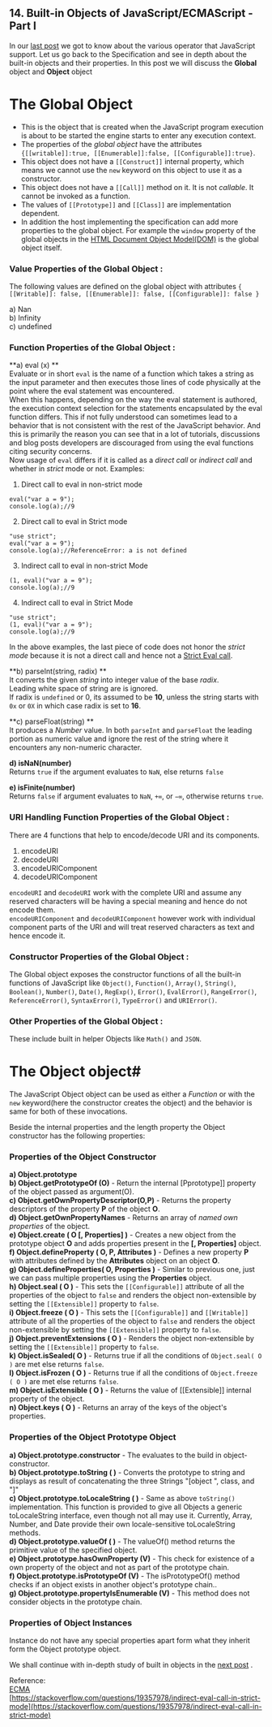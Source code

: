 ## 14. Built-in Objects of JavaScript/ECMAScript -Part I

In our  [last post](https://diganta.hashnode.dev/13-operators-in-javascript-ck6v1zyik04l9dfs1utgwtceb)  we got to know about the various operator that JavaScript support. Let us go back to the Specification and see in depth about the built-in objects and their properties. In this post we will discuss the **Global** object and **Object** object

# The Global Object #
- This is the object that is created when the JavaScript program execution is 
   about to be started the engine starts to enter any execution context.
- The properties of the *global object* have the attributes `{[[writable]]:true, [[Enumerable]]:false, [[Configurable]]:true}`.
- This object does not have a `[[Construct]]` internal property, which means 
   we cannot use the `new` keyword on this object to use it as a constructor.
- This object does not have a `[[Call]]` method on it. It is not *callable*. It 
   cannot be invoked as a function.
- The values of `[[Prototype]]` and `[[Class]]` are implementation dependent.
- In addition the host implementing the specification can add more properties to the global object. For example the `window` property of the global objects in the  [HTML Document Object Model(DOM)](https://www.w3.org/TR/2018/WD-html53-20181018/browsers.html#the-window-object)  is the global object itself.

### Value Properties of the Global Object :  ###
The following values are defined on the global object with attributes `{ [[Writable]]: false, [[Enumerable]]: false, [[Configurable]]: false }`

a) Nan  
b) Infinity  
c) undefined

### Function Properties of the Global Object :  ###
   **a) eval (x) **  
Evaluate or in short `eval` is the name of a function which takes a string as the input parameter and then executes those lines of code physically at the point where the eval statement was encountered.  
When this happens, depending on the way the eval statement is authored, the execution context selection for the statements encapsulated by the eval function differs. This if not fully understood can sometimes lead to a behavior that is not consistent with the rest of the JavaScript behavior. And this is primarily the reason you can see that in a lot of tutorials, discussions and blog posts developers are discouraged from using the eval functions citing security concerns.  
Now usage of `eval` differs if it is called as a *direct call* or *indirect call* and whether in *strict* mode or not. Examples: 

1. Direct call to eval in non-strict mode
```
eval("var a = 9");
console.log(a);//9
``` 
2. Direct call to eval in Strict mode
```
"use strict";
eval("var a = 9");
console.log(a);//ReferenceError: a is not defined
``` 
3. Indirect call to eval in non-strict Mode
```
(1, eval)("var a = 9");
console.log(a);//9
```
4. Indirect call to eval in Strict Mode
```
"use strict";
(1, eval)("var a = 9");
console.log(a);//9
```
In the above examples, the last piece of code does not honor the *strict mode* because it is not a direct call and hence not a  [Strict Eval call](https://www.ecma-international.org/ecma-262/5.1/#sec-10.1.1).  

**b) parseInt(string, radix) **  
It converts the given *string* into integer value of the base *radix*.  
Leading white space of string are is ignored.  
If radix is `undefined` or 0, its assumed to be **10**, unless the string starts with `0x` or `0X` in which case radix is set to **16**.  
  
**c) parseFloat(string) **  
It produces a *Number* value. In both `parseInt` and `parseFloat` the leading portion as numeric value and ignore the rest of the string where it encounters any non-numeric character.  
  
**d) isNaN(number)**  
Returns `true` if the argument evaluates to `NaN`, else returns `false`
  
**e) isFinite(number)**  
Returns `false` if argument evaluates to `NaN`, `+∞`, or `−∞`, otherwise returns `true`.  
  
### URI Handling Function Properties of the Global Object :  ###  
There are 4 functions that help to encode/decode URI and its components.  
1. encodeURI
2. decodeURI
3. encodeURIComponent
4. decodeURIComponent
  
`encodeURI` and `decodeURI` work with the complete URI and assume any reserved characters will be having a special meaning and hence do not encode them.  
`encodeURIComponent` and `decodeURIComponent` however work with individual component parts of the URI and will treat reserved characters as text and hence encode it.  
  
### Constructor Properties of the Global Object :  ###  
The Global object exposes the constructor functions of all the built-in functions of JavaScript like `Object()`, `Function()`, `Array()`, `String()`, `Boolean()`, `Number()`, `Date()`, `RegExp()`, `Error()`, `EvalError()`, `RangeError()`, `ReferenceError()`, `SyntaxError()`, `TypeError()` and `URIError()`.  
  
### Other Properties of the Global Object :  ###  
These include built in helper Objects like `Math()` and `JSON`.  
  
# The Object object#  
The JavaScript Object object can be used as either a *Function* or  with the `new` keyword(here the constructor creates the object) and the behavior is same for both of  these invocations.

Beside the internal properties and the length property the Object constructor has the following properties:    
### Properties of the Object Constructor ###  
**a) Object.prototype**  
**b) Object.getPrototypeOf (O)** - Return the internal [Pprototype]] property of the object passed as argument(O).  
**c) Object.getOwnPropertyDescriptor(O,P)** - Returns the property descriptors of the property **P** of the object **O**.  
**d) Object.getOwnPropertyNames** - Returns an array of *named own properties* of the object.  
**e) Object.create ( O [, Properties] )** - Creates a new object from the prototype object **O** and adds properties  present in the **[, Properties]** object.  
**f) Object.defineProperty ( O, P, Attributes )** - Defines a new property **P** with attributes defined by the **Attributes** object on an object **O**.  
**g) Object.defineProperties( O, Properties )** - Similar to previous one, just we can pass multiple properties using the **Properties** object.  
**h) Object.seal ( O )** - This sets the `[[Configurable]]` attribute of all the properties of the object to `false` and renders the object non-extensible by setting the `[[Extensible]]` property to `false`.  
**i) Object.freeze ( O )** - This sets the `[[Configurable]]` and `[[Writable]]` attribute of all the properties of the object to `false` and renders the object non-extensible by setting the `[[Extensible]]` property to `false`.  
**j) Object.preventExtensions ( O )** -  Renders the object non-extensible by setting the `[[Extensible]]` property to `false`.  
**k) Object.isSealed( O )** - Returns true if all the conditions of `Object.seal( O )` are met else returns `false`.  
**l) Object.isFrozen ( O )** - Returns true if all the conditions of `Object.freeze ( O )` are met else returns `false`.   
**m) Object.isExtensible ( O )** - Returns the value of [[Extensible]] internal property of the object.  
**n) Object.keys ( O )** - Returns an array of the keys of the object's properties.  
  
### Properties of the Object Prototype Object ###  
**a) Object.prototype.constructor** - The evaluates to the build in object-constructor.  
**b) Object.prototype.toString ( )** - Converts the prototype to string and displays as result of concatenating the three Strings "[object ", class, and "]"  
**c) Object.prototype.toLocaleString ( )** - Same as above `toString()` implementation. This function is provided to give all Objects a generic toLocaleString interface, even though not all may use it. Currently, Array, Number, and Date provide their own locale-sensitive toLocaleString methods.  
**d) Object.prototype.valueOf ( )** - The valueOf() method returns the primitive value of the specified object.  
**e) Object.prototype.hasOwnProperty (V)** - This check for existence of a own property of the object and not as part of the prototype chain.  
**f) Object.prototype.isPrototypeOf (V)** - The isPrototypeOf() method checks if an object exists in another object's prototype chain..  
**g) Object.prototype.propertyIsEnumerable (V)** - This method does not consider objects in the prototype chain.   

### Properties of Object Instances ###  
Instance do not have any special properties apart form what they inherit form the Object prototype object.
  
  
We shall continue with in-depth study of built in objects in the  [next post](https://diganta.hashnode.dev/15-built-in-objects-of-javascriptecmascript-part-ii-ck6xhd24g05d8dfs1nne8gf6s) .  

Reference:  
[ECMA](https://www.ecma-international.org/ecma-262/5.1/#sec-15)  
[https://stackoverflow.com/questions/19357978/indirect-eval-call-in-strict-mode](https://stackoverflow.com/questions/19357978/indirect-eval-call-in-strict-mode) 